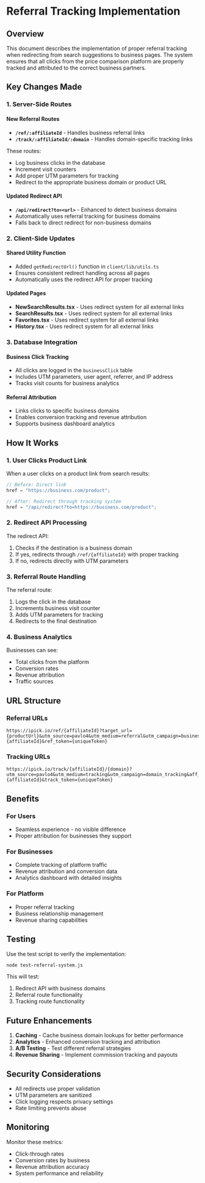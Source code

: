 # Referral Tracking Implementation

## Overview

This document describes the implementation of proper referral tracking when
redirecting from search suggestions to business pages. The system ensures that
all clicks from the price comparison platform are properly tracked and
attributed to the correct business partners.

## Key Changes Made

### 1. Server-Side Routes

#### New Referral Routes

- **`/ref/:affiliateId`** - Handles business referral links
- **`/track/:affiliateId/:domain`** - Handles domain-specific tracking links

These routes:

- Log business clicks in the database
- Increment visit counters
- Add proper UTM parameters for tracking
- Redirect to the appropriate business domain or product URL

#### Updated Redirect API

- **`/api/redirect?to=<url>`** - Enhanced to detect business domains
- Automatically uses referral tracking for business domains
- Falls back to direct redirect for non-business domains

### 2. Client-Side Updates

#### Shared Utility Function

- Added `getRedirectUrl()` function in `client/lib/utils.ts`
- Ensures consistent redirect handling across all pages
- Automatically uses the redirect API for proper tracking

#### Updated Pages

- **NewSearchResults.tsx** - Uses redirect system for all external links
- **SearchResults.tsx** - Uses redirect system for all external links
- **Favorites.tsx** - Uses redirect system for all external links
- **History.tsx** - Uses redirect system for all external links

### 3. Database Integration

#### Business Click Tracking

- All clicks are logged in the `businessClick` table
- Includes UTM parameters, user agent, referrer, and IP address
- Tracks visit counts for business analytics

#### Referral Attribution

- Links clicks to specific business domains
- Enables conversion tracking and revenue attribution
- Supports business dashboard analytics

## How It Works

### 1. User Clicks Product Link

When a user clicks on a product link from search results:

```javascript
// Before: Direct link
href = "https://business.com/product";

// After: Redirect through tracking system
href = "/api/redirect?to=https://business.com/product";
```

### 2. Redirect API Processing

The redirect API:

1. Checks if the destination is a business domain
2. If yes, redirects through `/ref/{affiliateId}` with proper tracking
3. If no, redirects directly with UTM parameters

### 3. Referral Route Handling

The referral route:

1. Logs the click in the database
2. Increments business visit counter
3. Adds UTM parameters for tracking
4. Redirects to the final destination

### 4. Business Analytics

Businesses can see:

- Total clicks from the platform
- Conversion rates
- Revenue attribution
- Traffic sources

## URL Structure

### Referral URLs

```
https://ipick.io/ref/{affiliateId}?target_url={productUrl}&utm_source=pavlo4&utm_medium=referral&utm_campaign=business_referral&aff_id={affiliateId}&ref_token={uniqueToken}
```

### Tracking URLs

```
https://ipick.io/track/{affiliateId}/{domain}?utm_source=pavlo4&utm_medium=tracking&utm_campaign=domain_tracking&aff_id={affiliateId}&track_token={uniqueToken}
```

## Benefits

### For Users

- Seamless experience - no visible difference
- Proper attribution for businesses they support

### For Businesses

- Complete tracking of platform traffic
- Revenue attribution and conversion data
- Analytics dashboard with detailed insights

### For Platform

- Proper referral tracking
- Business relationship management
- Revenue sharing capabilities

## Testing

Use the test script to verify the implementation:

```bash
node test-referral-system.js
```

This will test:

1. Redirect API with business domains
2. Referral route functionality
3. Tracking route functionality

## Future Enhancements

1. **Caching** - Cache business domain lookups for better performance
2. **Analytics** - Enhanced conversion tracking and attribution
3. **A/B Testing** - Test different referral strategies
4. **Revenue Sharing** - Implement commission tracking and payouts

## Security Considerations

- All redirects use proper validation
- UTM parameters are sanitized
- Click logging respects privacy settings
- Rate limiting prevents abuse

## Monitoring

Monitor these metrics:

- Click-through rates
- Conversion rates by business
- Revenue attribution accuracy
- System performance and reliability

